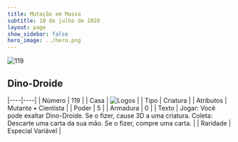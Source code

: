 ```yaml
---
title: Mutação em Massa
subtitle: 10 de julho de 2020
layout: page
show_sidebar: false
hero_image: ../hero.png
---
```


![119](https://cdn.keyforgegame.com/media/card_front/pt/479_119_9WHHHJ6V5FQ5_pt.png)

## Dino-Droide

|----|----|
| Número | 119 |
| Casa | ![Logos](https://archonarcana.com/images/thumb/c/ce/Logos.png/22px-Logos.png "Logos") |
| Tipo | Criatura |
| Atributos | Mutante • Cientista |
| Poder | 5 |
| Armadura | 0 |
| Texto | Jogar: Você pode exaltar Dino-Droide. Se o fizer, cause 3D a uma criatura.   Coleta: Descarte uma carta da sua mão. Se o fizer, compre uma carta. |
| Raridade | Especial Variável |
